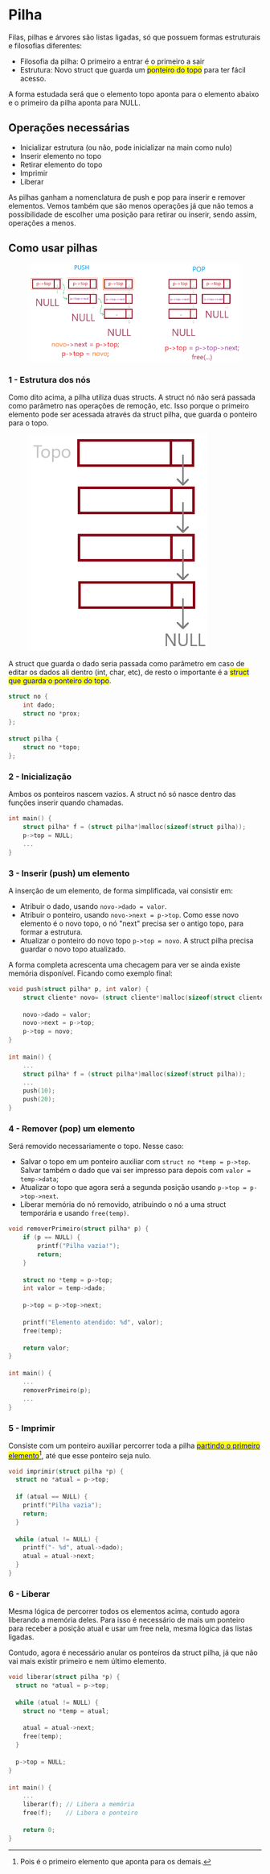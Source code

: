 # Pilha

Filas, pilhas e árvores são listas ligadas, só que possuem formas estruturais e filosofias diferentes:

* Filosofia da pilha: O primeiro a entrar é o primeiro a sair
* Estrutura: Novo struct que guarda um <mark style="color:blue;">ponteiro do topo</mark> para ter fácil acesso.

A forma estudada será que o elemento topo aponta para o elemento abaixo e o primeiro da pilha aponta para NULL.

## Operações necessárias

* Inicializar estrutura (ou não, pode inicializar na main como nulo)
* Inserir elemento no topo
* Retirar elemento do topo
* Imprimir
* Liberar

As pilhas ganham a nomenclatura de push e pop para inserir e remover elementos. Vemos também que são menos operações já que não temos a possibilidade de escolher uma posição para retirar ou inserir, sendo assim, operações a menos.

## Como usar pilhas

<figure><img src="../../.gitbook/assets/esquema estrutural das operações da pilha.png" alt=""><figcaption></figcaption></figure>

### 1 - Estrutura dos nós

Como dito acima, a pilha utiliza duas structs. A struct nó não será passada como parâmetro nas operações de remoção, etc. Isso porque o primeiro elemento pode ser acessada através da struct pilha, que guarda o ponteiro para o topo.

<figure><img src="../../.gitbook/assets/ordenação de pilha.png" alt=""><figcaption></figcaption></figure>

A struct que guarda o dado seria passada como parâmetro em caso de editar os dados ali dentro (int, char, etc), de resto o importante é a <mark style="color:blue;">struct que guarda o ponteiro do topo</mark>.

```c
struct no {
    int dado;
    struct no *prox;
};

struct pilha {
    struct no *topo;
};
```

### 2 - Inicialização

Ambos os ponteiros nascem vazios. A struct nó só nasce dentro das funções inserir quando chamadas.

```c
int main() {
    struct pilha* f = (struct pilha*)malloc(sizeof(struct pilha));
    p->top = NULL;
    ...
}
```

### 3 - Inserir (push) um elemento

A inserção de um elemento, de forma simplificada, vai consistir em:

* Atribuir o dado, usando `novo->dado = valor`.
* Atribuir o ponteiro, usando `novo->next = p->top`. Como esse novo elemento é o novo topo, o nó "next" precisa ser o antigo topo, para formar a estrutura.
* Atualizar o ponteiro do novo topo `p->top = novo`. A struct pilha precisa guardar o novo topo atualizado.

A forma completa acrescenta uma checagem para ver se ainda existe memória disponível. Ficando como exemplo final:

```c
void push(struct pilha* p, int valor) {
    struct cliente* novo= (struct cliente*)malloc(sizeof(struct cliente));
    
    novo->dado = valor;
    novo->next = p->top;
    p->top = novo;
}

int main() {
    ...
    struct pilha* f = (struct pilha*)malloc(sizeof(struct pilha));
    ...
    push(10);
    push(20);
}
```

### 4 - Remover (pop) um elemento

Será removido necessariamente o topo. Nesse caso:

* Salvar o topo em um ponteiro auxiliar com `struct no *temp = p->top`. Salvar também o dado que vai ser impresso para depois com `valor = temp->data`;
* Atualizar o topo que agora será a segunda posição usando `p->top = p->top->next`.
* Liberar memória do nó removido, atribuindo o nó a uma struct temporária e usando `free(temp)`.

```c
void removerPrimeiro(struct pilha* p) {
    if (p == NULL) {
        printf("Pilha vazia!");
        return;
    }
    
    struct no *temp = p->top;
    int valor = temp->dado;
    
    p->top = p->top->next;
    
    printf("Elemento atendido: %d", valor);    
    free(temp);
    
    return valor;
}

int main() {
    ...
    removerPrimeiro(p);
    ...
}
```

### 5 - Imprimir

Consiste com um ponteiro auxiliar percorrer toda a pilha [<mark style="color:blue;">partindo o primeiro elemento</mark>](#user-content-fn-1)[^1], até que esse ponteiro seja nulo.

```c
void imprimir(struct pilha *p) {
  struct no *atual = p->top;

  if (atual == NULL) {
    printf("Pilha vazia");
    return;
  }

  while (atual != NULL) {
    printf("- %d", atual->dado);
    atual = atual->next;
  }
}
```

### 6 - Liberar

Mesma lógica de percorrer todos os elementos acima, contudo agora liberando a memória deles. Para isso é necessário de mais um ponteiro para receber a posição atual e usar um free nela, mesma lógica das listas ligadas.

Contudo, agora é necessário anular os ponteiros da struct pilha, já que não vai mais existir primeiro e nem último elemento.

```c
void liberar(struct pilha *p) {
  struct no *atual = p->top;

  while (atual != NULL) {
    struct no *temp = atual;

    atual = atual->next;
    free(temp);
  }

  p->top = NULL;
}

int main() {
    ...
    liberar(f); // Libera a memória
    free(f);    // Libera o ponteiro
    
    return 0;
}
```

[^1]: Pois é o primeiro elemento que aponta para os demais.
